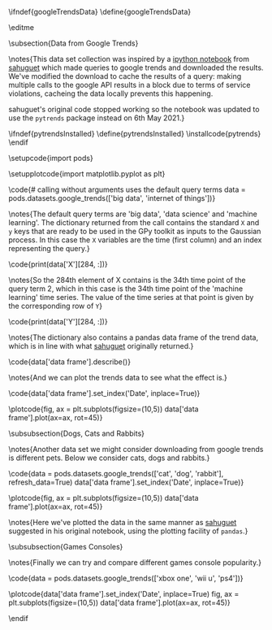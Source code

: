 \ifndef{googleTrendsData}
\define{googleTrendsData}

\editme

\subsection{Data from Google Trends}

\notes{This data set collection was inspired by a [ipython
notebook](https://github.com/sahuguet/notebooks/blob/master/GoogleTrends%20meet%20Notebook.ipynb) from [sahuguet](https://github.com/sahuguet) which made queries to
google trends and downloaded the results. We\'ve modified the download
to cache the results of a query: making multiple calls to the google API
results in a block due to terms of service violations, cacheing the data
locally prevents this happening.

sahuguet's original code stopped working so the notebook was updated to use the `pytrends` package instead on 6th May 2021.}

\ifndef{pytrendsInstalled}
\define{pytrendsInstalled}
\installcode{pytrends}
\endif

\setupcode{import pods}


\setupplotcode{import matplotlib.pyplot as plt}

\code{# calling without arguments uses the default query terms
data = pods.datasets.google_trends(['big data', 'internet of things'])}

\notes{The default query terms are 'big data', 'data science' and 'machine
learning'. The dictionary returned from the call contains the standard
`X` and `y` keys that are ready to be used in the GPy toolkit as
inputs to the Gaussian process. In this case the `X` variables are the
time (first column) and an index representing the query.}

\code{print(data['X'][284, :])}


\notes{So the 284th element of X contains is the 34th time point of the query
term 2, which in this case is the 34th time point of the 'machine
learning' time series. The value of the time series at that point is
given by the corresponding row of `Y`}

\code{print(data['Y'][284, :])}

\notes{The dictionary also contains a pandas data frame of the trend data,
which is in line with what [sahuguet](https://github.com/sahuguet)
originally returned.}

\code{data['data frame'].describe()}


\notes{And we can plot the trends data to see what the effect is.}

\code{data['data frame'].set_index('Date', inplace=True)}

\plotcode{fig, ax = plt.subplots(figsize=(10,5))
data['data frame'].plot(ax=ax, rot=45)}


\subsubsection{Dogs, Cats and Rabbits}

\notes{Another data set we might consider downloading from google trends is
different pets. Below we consider cats, dogs and rabbits.}

\code{data = pods.datasets.google_trends(['cat', 'dog', 'rabbit'], refresh_data=True)
data['data frame'].set_index('Date', inplace=True)}

\plotcode{fig, ax = plt.subplots(figsize=(10,5))
data['data frame'].plot(ax=ax, rot=45)}




\notes{Here we've plotted the data in the same manner as
[sahuguet](https://github.com/sahuguet) suggested in his original
notebook, using the plotting facility of `pandas`.}

\subsubsection{Games Consoles}

\notes{Finally we can try and compare different games console popularity.}

\code{data = pods.datasets.google_trends(['xbox one', 'wii u', 'ps4'])}

\plotcode{data['data frame'].set_index('Date', inplace=True)
fig, ax = plt.subplots(figsize=(10,5))
data['data frame'].plot(ax=ax, rot=45)}


\endif
